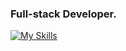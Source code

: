 ### Full-stack Developer.
[![My Skills](https://skillicons.dev/icons?i=python,html,js,ts,nodejs,nextjs,vue,react,golang,django,aws,firebase,supabase)](https://skillicons.dev)

<!--
**CurlCreep/CurlCreep** is a ✨ _special_ ✨ repository because its `README.md` (this file) appears on your GitHub profile.

Here are some ideas to get you started:

- 🔭 I’m currently working on ...
- 🌱 I’m currently learning ...
- 👯 I’m looking to collaborate on ...
- 🤔 I’m looking for help with ...
- 💬 Ask me about ...
- 📫 How to reach me: ...
- 😄 Pronouns: ...
- ⚡ Fun fact: ...
-->
